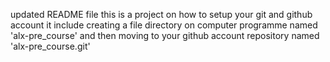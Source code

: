 updated README file this is a project on how to setup your git and github account
it include creating a file directory on computer programme named 'alx-pre_course' and then moving to your github account repository named 'alx-pre_course.git'
